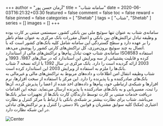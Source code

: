 +++
author = "آرمان حسن پور"
title = "سامانه شتاب" 
date = 2020-06-03T16:21:32+03:30
featured = false
comment = false
toc = false
reward = false
pinned = false
categories = [
	"Shetab"
]
tags = [
    "شتاب", "Shetab"
]
series = []
images = []
+++

سامانه‌ی شتاب به عنوان تنها سوئیچ ملی بین بانکی کشور، سیستمی مبتنی بر کارت‌ بوده و وظیفه تبادل تراکنش‌های بین بانکی و اعمال مقررات بانک مرکزی به عنوان مقام ناظر را بر عهده دارد و سطح گستردگی این سامانه شامل کلیه بانک‌های کشور است که با اتصال به چند سوئیچ برون‌مرزی، کل تراکنش‌های کارتی کشور را پوشش می‌دهد. 
<br>
سامانه‌ی شتاب جهت تبادل پیام‌ها و تراکنش‌های مالی از استاندارد ISO8583 استفاده کرده و قابلیت پشتیبانی از سه ویرایش این استاندارد که در سال‌های 1987، 1993 و 2003 ارائه گردیده است را دارد. بانک مرکزی در سال 1392 با ارائه نسخه 7 شتاب بانک‌ها را ملزم به استفاده از ویرایش 2003 این استاندارد کرده است.
<br>
شتاب وظیفه انتقال امن اطلاعات و داده‌های مربوط به تراکنش‌های ‌مالی و غیرمالی به بانک‌های صادرکننده و یا پذیرنده را دارد. این مرکز با استفاده از سخت افزارها، نرم افزارها و شبکه‌ی ارتباطی خود، پیام‌ها و داده‌های اخذ شده از اعضا را پذیرش کرده، آن‌ها را ثبت، مسیریابی و به بانک‌های صادرکننده یا پذیرنده ارسال می‌نماید. نتیجه این اقدامات دریافت خدمات مبتنی بر کارت توسط دارندگان کارت بانک‌ها از تجهیزات سایر بانک‌ها می‌باشد. شتاب برای نظارت بیشتر بر شبکه‌ی بانکی با ارتباط با مرکز کنترل و نظارت اعتباری (مکنا) کلیه سوابق مشتریان و قوانین بالا دستی را کنترل و بر تراکنش‌های تبادلی در این شبکه نظارت دارد.

![Center](/Shetab.png#center)